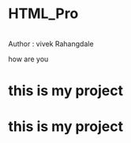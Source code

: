 # HTML_Pro
<br>
Author : vivek Rahangdale
<p> how are you<p>
<h1> this is my project </h1> <h1> this is my project</h1>
